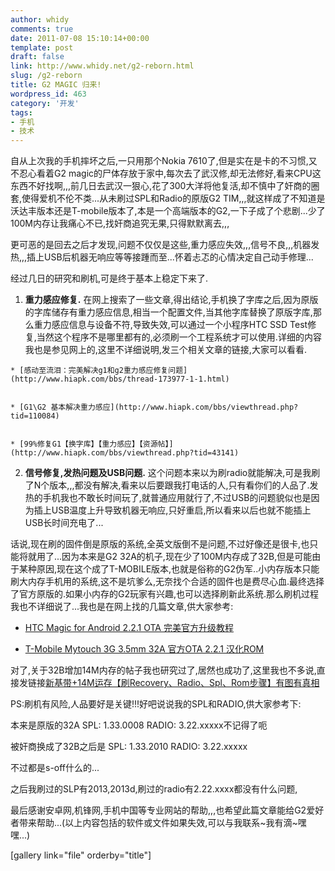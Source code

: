 ```yaml
---
author: whidy
comments: true
date: 2011-07-08 15:10:14+00:00
template: post
draft: false
link: http://www.whidy.net/g2-reborn.html
slug: /g2-reborn
title: G2 MAGIC 归来!
wordpress_id: 463
category: '开发'
tags:
- 手机
- 技术
---
```


自从上次我的手机摔坏之后,一只用那个Nokia 7610了,但是实在是卡的不习惯,又不忍心看着G2 magic的尸体存放于家中,每次去了武汉修,却无法修好,看来CPU这东西不好找啊,,,前几日去武汉一狠心,花了300大洋将他复活,却不慎中了奸商的圈套,使得爱机不伦不类...从未刷过SPL和Radio的原版G2 TIM,,,就这样成了不知道是沃达丰版本还是T-mobile版本了,本是一个高端版本的G2,一下子成了个悲剧...少了100M内存让我痛心不已,找奸商追究无果,只得默默离去,,,

更可恶的是回去之后才发现,问题不仅仅是这些,重力感应失效,,,信号不良,,,机器发热,,,插上USB后机器无响应等等接踵而至...怀着忐忑的心情决定自己动手修理...

经过几日的研究和刷机,可是终于基本上稳定下来了.



	
  1. **重力感应修复.**
在网上搜索了一些文章,得出结论,手机换了字库之后,因为原版的字库储存有重力感应信息,相当一个配置文件,当其他字库替换了原版字库,那么重力感应信息与设备不符,导致失效,可以通过一个小程序HTC SSD Test修复,当然这个程序不是哪里都有的,必须刷一个工程系统才可以使用.详细的内容我也是参见网上的,这里不详细说明,发三个相关文章的链接,大家可以看看.

	
    * [感动至流泪：完美解决g1和g2重力感应修复问题](http://www.hiapk.com/bbs/thread-173977-1-1.html)

	
    * [G1\G2 基本解决重力感应](http://www.hiapk.com/bbs/viewthread.php?tid=110084)

	
    * [99%修复G1【换字库】【重力感应】【资源帖】](http://www.hiapk.com/bbs/viewthread.php?tid=43141)




	
  2. **信号修复,发热问题及USB问题.**
这个问题本来以为刷radio就能解决,可是我刷了N个版本,,,都没有解决,看来以后要跟我打电话的人,只有看你们的人品了.发热的手机我也不敢长时间玩了,就普通应用就行了,不过USB的问题貌似也是因为插上USB温度上升导致机器无响应,只好重启,所以看来以后也就不能插上USB长时间充电了...




话说,现在刷的固件倒是原版的系统,全英文版倒不是问题,不过好像还是很卡,也只能将就用了...因为本来是G2 32A的机子,现在少了100M内存成了32B,但是可能由于某种原因,现在这个成了T-MOBILE版本,也就是俗称的G2伪军..小内存版本只能刷大内存手机用的系统,这不是坑爹么,无奈找个合适的固件也是费尽心血.最终选择了官方原版的.如果小内存的G2玩家有兴趣,也可以选择刷新此系统.那么刷机过程我也不详细说了...我也是在网上找的几篇文章,供大家参考:








	
  * [HTC Magic for Android 2.2.1 OTA 完美官方升级教程](http://bbs.cnmo.com/thread-200576-1-1.html)

	
  * [T-Mobile Mytouch 3G 3.5mm 32A 官方OTA 2.2.1 汉化ROM](http://www.hiapk.com/bbs/thread-1192676-1-1.html)




对了,关于32B增加14M内存的帖子我也研究过了,居然也成功了,这里我也不多说,直接发链接[新基带+14M运存【刷Recovery、Radio、Spl、Rom步骤】有图有真相](http://bbs.gfan.com/android-328692-1-1.html)







PS:刷机有风险,人品要好是关键!!!好吧说说我的SPL和RADIO,供大家参考下:




本来是原版的32A SPL: 1.33.0008 RADIO: 3.22.xxxxx不记得了呃




被奸商换成了32B之后是 SPL: 1.33.2010 RADIO: 3.22.xxxxx




不过都是s-off什么的...




之后我刷过的SLP有2013,2013d,刷过的radio有2.22.xxxx都没有什么问题,






最后感谢安卓网,机锋网,手机中国等专业网站的帮助,,,也希望此篇文章能给G2爱好者带来帮助...(以上内容包括的软件或文件如果失效,可以与我联系~我有滴~嘿嘿...)

[gallery link="file" orderby="title"]


